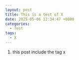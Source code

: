 ```yaml
---
layout: post
title: This is a test of X
date: 2025-05-06 12:34:47 +0800
categories:
  - Test
tags:
  - X
---
```

1. this post  include the tag x